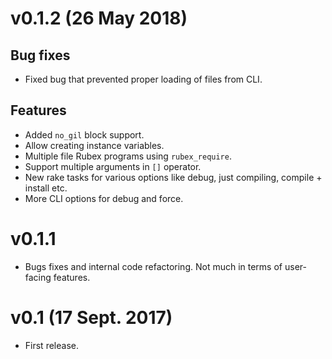 # v0.1.2 (26 May 2018)

## Bug fixes

* Fixed bug that prevented proper loading of files from CLI.

## Features

* Added `no_gil` block support.
* Allow creating instance variables.
* Multiple file Rubex programs using `rubex_require`.
* Support multiple arguments in `[]` operator.
* New rake tasks for various options like debug, just compiling, compile + install etc.
* More CLI options for debug and force.

# v0.1.1

* Bugs fixes and internal code refactoring. Not much in terms of user-facing features.

# v0.1 (17 Sept. 2017)

* First release.
